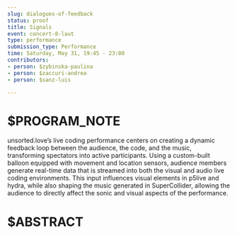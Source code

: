 ```yaml
---
slug: dialogues-of-feedback
status: proof
title: Signals
event: concert-8-laut
type: performance
submission_type: Performance
time: Saturday, May 31, 19:45 - 23:00
contributors:
- person: $zybinska-paulina
- person: $zaccuri-andrea
- person: $sanz-luis

---
```


# $PROGRAM_NOTE

unsorted.love’s live coding performance centers on creating a dynamic feedback loop
between the audience, the code, and the music, transforming spectators into active
participants. Using a custom-built balloon equipped with movement and location sensors,
audience members generate real-time data that is streamed into both the visual and audio
live coding environments. This input influences visual elements in p5live and hydra, while
also shaping the music generated in SuperCollider, allowing the audience to directly affect
the sonic and visual aspects of the performance.

# $ABSTRACT



